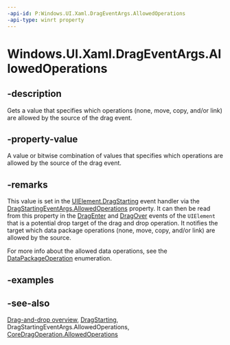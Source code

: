 ```yaml
---
-api-id: P:Windows.UI.Xaml.DragEventArgs.AllowedOperations
-api-type: winrt property
---
```


<!-- Property syntax
public Windows.ApplicationModel.DataTransfer.DataPackageOperation AllowedOperations { get; }
-->

# Windows.UI.Xaml.DragEventArgs.AllowedOperations

## -description

Gets a value that specifies which operations (none, move, copy, and/or link) are allowed by the source of the drag event.

## -property-value

A value or bitwise combination of values that specifies which operations are allowed by the source of the drag event.

## -remarks

This value is set in the [UIElement.DragStarting](uielement_dragstarting.md) event handler via the [DragStartingEventArgs.AllowedOperations](dragstartingeventargs_allowedoperations.md) property. It can then be read from this property in the [DragEnter](uielement_dragenter.md) and [DragOver](uielement_dragover.md) events of the `UIElement` that is a potential drop target of the drag and drop operation. It notifies the target which data package operations (none, move, copy, and/or link) are allowed by the source.

For more info about the allowed data operations, see the [DataPackageOperation](../windows.applicationmodel.datatransfer/datapackageoperation.md) enumeration.

## -examples

## -see-also

[Drag-and-drop overview](/windows/uwp/design/input/drag-and-drop), [DragStarting](uielement_dragstarting.md), DragStartingEventArgs.AllowedOperations, [CoreDragOperation.AllowedOperations](../windows.applicationmodel.datatransfer.dragdrop.core/coredragoperation_allowedoperations.md)
